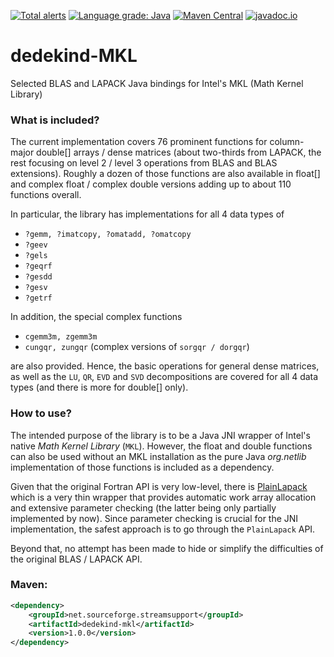 [![Total alerts](https://img.shields.io/lgtm/alerts/g/stefan-zobel/dedekind-MKL.svg?logo=lgtm&logoWidth=18)](https://lgtm.com/projects/g/stefan-zobel/dedekind-MKL/alerts/)
[![Language grade: Java](https://img.shields.io/lgtm/grade/java/g/stefan-zobel/dedekind-MKL.svg?logo=lgtm&logoWidth=18)](https://lgtm.com/projects/g/stefan-zobel/dedekind-MKL/context:java)
[![Maven Central](https://img.shields.io/maven-central/v/net.sourceforge.streamsupport/dedekind-mkl.svg)](http://mvnrepository.com/artifact/net.sourceforge.streamsupport/dedekind-mkl)
[![javadoc.io](https://javadoc.io/badge2/net.sourceforge.streamsupport/dedekind-mkl/javadoc.svg)](https://javadoc.io/doc/net.sourceforge.streamsupport/dedekind-mkl)

# dedekind-MKL

Selected BLAS and LAPACK Java bindings for Intel's MKL (Math Kernel Library)


### What is included?

The current implementation covers 76 prominent functions for column-major double[] arrays / dense matrices (about two-thirds from LAPACK, the rest focusing on level 2 / level 3 operations from BLAS and BLAS extensions). Roughly a dozen of those functions are also available in float[] and complex float / complex double versions adding up to about 110 functions overall.

In particular, the library has implementations for all 4 data types of

* `?gemm, ?imatcopy, ?omatadd, ?omatcopy`
* `?geev`
* `?gels`
* `?geqrf`
* `?gesdd`
* `?gesv`
* `?getrf`

In addition, the special complex functions

* `cgemm3m, zgemm3m`
* `cungqr, zungqr` (complex versions of `sorgqr / dorgqr`)

are also provided. Hence, the basic operations for general dense matrices, as well as the `LU`, `QR`, `EVD` and `SVD` decompositions are covered for all 4 data types (and there is more for double[] only).


### How to use?

The intended purpose of the library is to be a Java JNI wrapper of Intel's native *Math Kernel Library* (`MKL`). However, the float and double functions can also be used without an MKL installation as the pure Java *org.netlib* implementation of those functions is included as a dependency.

Given that the original Fortran API is very low-level, there is [PlainLapack](https://github.com/stefan-zobel/dedekind-MKL/blob/master/src/main/java/net/frobenius/lapack/PlainLapack.java) which is a very thin wrapper that provides automatic work array allocation and extensive parameter checking (the latter being only partially implemented by now).
Since parameter checking is crucial for the JNI implementation, the safest approach is to go through the `PlainLapack` API.

Beyond that, no attempt has been made to hide or simplify the difficulties of the original BLAS / LAPACK API.


### Maven:

```xml
<dependency>
    <groupId>net.sourceforge.streamsupport</groupId>
    <artifactId>dedekind-mkl</artifactId>
    <version>1.0.0</version>
</dependency>
```
